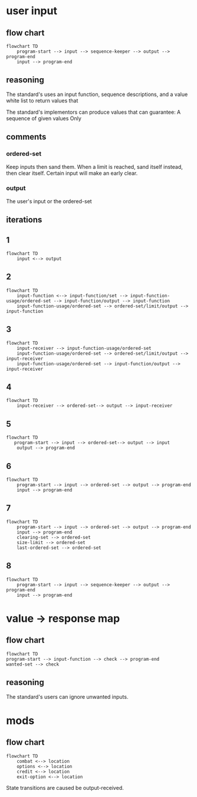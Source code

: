 
# user input
## flow chart
```mermaid
flowchart TD 
	program-start --> input --> sequence-keeper --> output --> program-end 
	input --> program-end 
``` 
## reasoning
The standard's uses an input function, sequence descriptions, and a value white list
to return values that

The standard's implementors can produce values that can guarantee:
A sequence of given values 
Only 
## comments
### ordered-set
Keep inputs then sand them.
When a limit is reached, sand itself instead, then clear itself.
Certain input will make an early clear.
### output
The user's input or the ordered-set
## iterations
## 1
```mermaid
flowchart TD
    input <--> output
```
## 2
```mermaid
flowchart TD
    input-function <--> input-function/set --> input-function-usage/ordered-set --> input-function/output --> input-function
    input-function-usage/ordered-set --> ordered-set/limit/output --> input-function
```
## 3
```mermaid
flowchart TD
    input-receiver --> input-function-usage/ordered-set
    input-function-usage/ordered-set --> ordered-set/limit/output --> input-receiver
    input-function-usage/ordered-set --> input-function/output --> input-receiver  
```
## 4
```mermaid
flowchart TD
    input-receiver --> ordered-set--> output --> input-receiver
```
## 5
```mermaid
flowchart TD
   program-start --> input --> ordered-set--> output --> input
    output --> program-end
```
## 6
```mermaid
flowchart TD 
	program-start --> input --> ordered-set --> output --> program-end 
	input --> program-end 
``` 
## 7
```mermaid
flowchart TD 
	program-start --> input --> ordered-set --> output --> program-end 
	input --> program-end 
	clearing-set --> ordered-set
	size-limit --> ordered-set
	last-ordered-set --> ordered-set
``` 
## 8
```mermaid
flowchart TD 
	program-start --> input --> sequence-keeper --> output --> program-end 
	input --> program-end 
``` 


# value -> response map
## flow chart
```mermaid
flowchart TD
program-start --> input-function --> check --> program-end 
wanted-set --> check
```
## reasoning
The standard's users can ignore unwanted inputs.

# mods
## flow chart
```mermaid
flowchart TD
    combat <--> location
    options <--> location
    credit <--> location
    exit-option <--> location
```
State transitions are caused be output-received.